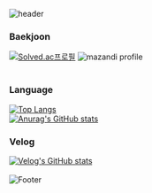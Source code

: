 ![header](https://capsule-render.vercel.app/api?type=shark&color=auto&height=200&section=header&text=TaewoongKim&fontSize=100)
<br>
### Baekjoon
[![Solved.ac프로필](http://mazassumnida.wtf/api/v2/generate_badge?boj=twkim8548)](https://solved.ac/twkim8548)
![mazandi profile](http://mazandi.herokuapp.com/api?handle=twkim8548&theme=warm)
<br><br>

### Language
[![Top Langs](https://github-readme-stats.vercel.app/api/top-langs/?username=twkim8548&layout=compact)](https://github.com/twkim8548)
<br>
[![Anurag's GitHub stats](https://github-readme-stats.vercel.app/api?username=twkim8548&show_icons=true&theme=radical)](https://github.com/twkim8548)
<br>

### Velog
[![Velog's GitHub stats](https://velog-readme-stats.vercel.app/api?name=twkim8548)](https://velog.io/@twkim8548)
<br><br>
![Footer](https://capsule-render.vercel.app/api?type=waving&color=auto&height=200&section=footer)

<!--
**twkim8548/twkim8548** is a ✨ _special_ ✨ repository because its `README.md` (this file) appears on your GitHub profile.

Here are some ideas to get you started:

- 🔭 I’m currently working on ...
- 🌱 I’m currently learning ...
- 👯 I’m looking to collaborate on ...
- 🤔 I’m looking for help with ...
- 💬 Ask me about ...
- 📫 How to reach me: ...
- 😄 Pronouns: ...
- ⚡ Fun fact: ...
-->
